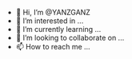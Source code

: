 - 👋 Hi, I’m @YANZGANZ
- 👀 I’m interested in ...
- 🌱 I’m currently learning ...
- 💞️ I’m looking to collaborate on ...
- 📫 How to reach me ...

<!---
YANZGANZ/YANZGANZ is a ✨ special ✨ repository because its `README.md` (this file) appears on your GitHub profile.
You can click the Preview link to take a look at your changes.
--->
